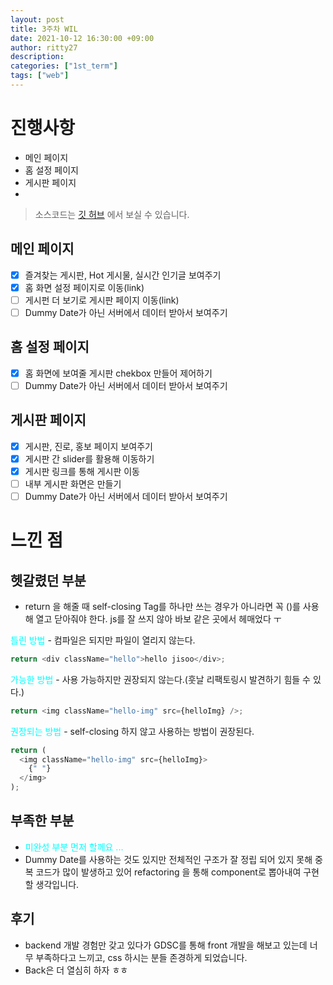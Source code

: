 ```yaml
---
layout: post
title: 3주차 WIL
date: 2021-10-12 16:30:00 +09:00
author: ritty27
description:
categories: ["1st_term"]
tags: ["web"]
---
```


# 진행사항

- 메인 페이지
- 홈 설정 페이지
- 게시판 페이지
-

> 소스코드는 <a href="https://github.com/ritty27/GDSC_Web_Front" target="_blank" rel="noopener">깃 허브</a> 에서 보실 수 있습니다.

## 메인 페이지

- [x] 즐겨찾는 게시판, Hot 게시물, 실시간 인기글 보여주기
- [x] 홈 화면 설정 페이지로 이동(link)
- [ ] 게시펀 더 보기로 게시판 페이지 이동(link)
- [ ] Dummy Date가 아닌 서버에서 데이터 받아서 보여주기

## 홈 설정 페이지

- [x] 홈 화면에 보여줄 게시판 chekbox 만들어 제어하기
- [ ] Dummy Date가 아닌 서버에서 데이터 받아서 보여주기

## 게시판 페이지

- [x] 게시판, 진로, 홍보 페이지 보여주기
- [x] 게시판 간 slider를 활용해 이동하기
- [x] 게시판 링크를 통해 게시판 이동
- [ ] 내부 게시판 화면은 만들기
- [ ] Dummy Date가 아닌 서버에서 데이터 받아서 보여주기

# 느낀 점

## 헷갈렸던 부분

- return 을 해줄 때 self-closing Tag를 하나만 쓰는 경우가 아니라면 꼭 ()를 사용해 열고 닫아줘야 한다. js를 잘 쓰지 않아 바보 같은 곳에서 헤매었다 ㅜ

<span style="color:cyan">틀린 방법</span> - 컴파일은 되지만 파일이 열리지 않는다.

```javascript
return <div className="hello">hello jisoo</div>;
```

<span style="color:cyan">가능한 방법</span> - 사용 가능하지만 권장되지 않는다.(훗날 리팩토링시 발견하기 힘들 수 있다.)

```javascript
return <img className="hello-img" src={helloImg} />;
```

<span style="color:cyan">권장되는 방법</span> - self-closing 하지 않고 사용하는 방법이 권장된다.

```javascript
return (
  <img className="hello-img" src={helloImg}>
    {" "}
  </img>
);
```

## 부족한 부분

- <span style="color:cyan">미완성 부분 먼저 할께요 ...</span>
- Dummy Date를 사용하는 것도 있지만 전체적인 구조가 잘 정립 되어 있지 못해 중복 코드가 많이 발생하고 있어 refactoring 을 통해 component로 뽑아내여 구현 할 생각입니다.

## 후기

- backend 개발 경험만 갖고 있다가 GDSC를 통해 front 개발을 해보고 있는데 너무 부족하다고 느끼고, css 하시는 분들 존경하게 되었습니다.
- Back은 더 열심히 하자 ㅎㅎ
